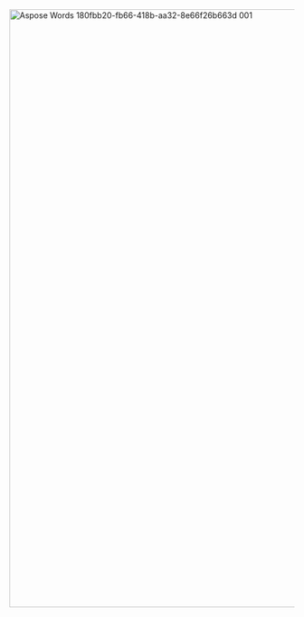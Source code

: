 
<img width="816" height="1056" alt="Aspose Words 180fbb20-fb66-418b-aa32-8e66f26b663d 001" src="https://github.com/user-attachments/assets/2e00a8fc-c2f1-4dcb-9c36-5a84c481ec15" />
